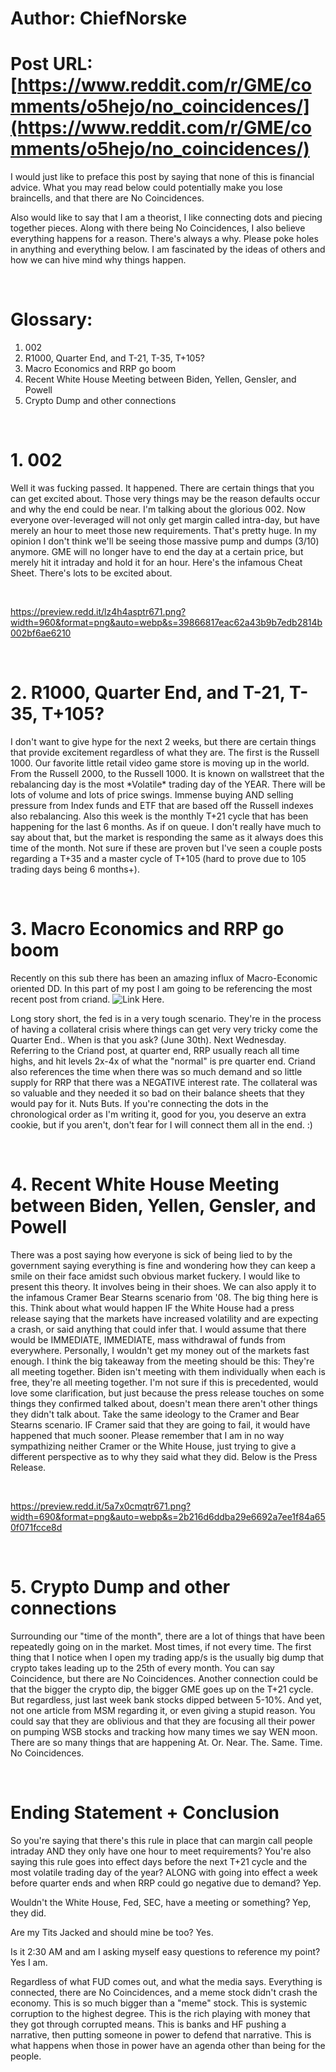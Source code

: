 # Author: ChiefNorske
# Post URL: [https://www.reddit.com/r/GME/comments/o5hejo/no_coincidences/](https://www.reddit.com/r/GME/comments/o5hejo/no_coincidences/)


I would just like to preface this post by saying that none of this is financial advice. What you may read below could potentially make you lose braincells, and that there are No Coincidences.

Also would like to say that I am a theorist, I like connecting dots and piecing together pieces. Along with there being No Coincidences, I also believe everything happens for a reason. There's always a why. Please poke holes in anything and everything below. I am fascinated by the ideas of others and how we can hive mind why things happen.

&#x200B;

# Glossary:

1. 002
2. R1000, Quarter End, and T-21, T-35, T+105?
3. Macro Economics and RRP go boom
4. Recent White House Meeting between Biden, Yellen, Gensler, and Powell
5. Crypto Dump and other connections

&#x200B;

# 1. 002

Well it was fucking passed. It happened. There are certain things that you can get excited about. Those very things may be the reason defaults occur and why the end could be near. I'm talking about the glorious 002. Now everyone over-leveraged will not only get margin called intra-day, but have merely an hour to meet those new requirements. That's pretty huge. In my opinion I don't think we'll be seeing those massive pump and dumps (3/10) anymore. GME will no longer have to end the day at a certain price, but merely hit it intraday and hold it for an hour. Here's the infamous Cheat Sheet. There's lots to be excited about.

&#x200B;

https://preview.redd.it/lz4h4asptr671.png?width=960&format=png&auto=webp&s=39866817eac62a43b9b7edb2814b002bf6ae6210

&#x200B;

# 2. R1000, Quarter End, and T-21, T-35, T+105?

I don't want to give hype for the next 2 weeks, but there are certain things that provide excitement regardless of what they are. The first is the Russell 1000. Our favorite little retail video game store is moving up in the world. From the Russell 2000, to the Russell 1000. It is known on wallstreet that the rebalancing day is the most \*Volatile\* trading day of the YEAR. There will be lots of volume and lots of price swings. Immense buying AND selling pressure from Index funds and ETF that are based off the Russell indexes also rebalancing. Also this week is the monthly T+21 cycle that has been happening for the last 6 months. As if on queue. I don't really have much to say about that, but the market is responding the same as it always does this time of the month. Not sure if these are proven but I've seen a couple posts regarding a T+35 and a master cycle of T+105 (hard to prove due to 105 trading days being 6 months+).

&#x200B;

# 3. Macro Economics and RRP go boom

Recently on this sub there has been an amazing influx of Macro-Economic oriented DD. In this part of my post I am going to be referencing the most recent post from criand. ![Link Here](https://www.reddit.com/r/Superstonk/comments/o4rfnu/the_fed_is_pinned_into_a_corner_from_the_2008/).

Long story short, the fed is in a very tough scenario. They're in the process of having a collateral crisis where things can get very very tricky come the Quarter End.. When is that you ask? (June 30th). Next Wednesday. Referring to the Criand post, at quarter end, RRP usually reach all time highs, and hit levels 2x-4x of what the "normal" is pre quarter end. Criand also references the time when there was so much demand and so little supply for RRP that there was a NEGATIVE interest rate. The collateral was so valuable and they needed it so bad on their balance sheets that they would pay for it. Nuts Buts. If you're connecting the dots in the chronological order as I'm writing it, good for you, you deserve an extra cookie, but if you aren't, don't fear for I will connect them all  in the end. :)

&#x200B;

# 4. Recent White House Meeting between Biden, Yellen, Gensler, and Powell

There was a post saying how everyone is sick of being lied to by the government saying everything is fine and wondering how they can keep a smile on their face amidst such obvious market fuckery. I would like to present this theory. It involves being in their shoes. We can also apply it to the infamous Cramer Bear Stearns scenario from '08. The big thing here is this. Think about what would happen IF the White House had a press release saying that the markets have increased volatility and are expecting a crash, or said anything that could infer that. I would assume that there would be IMMEDIATE, IMMEDIATE, mass withdrawal of funds from everywhere. Personally, I wouldn't get my money out of the markets fast enough. I think the big takeaway from the meeting should be this: They're all meeting together. Biden isn't meeting with them individually when each is free, they're all meeting together. I'm not sure if this is precedented, would love some clarification, but just because the press release touches on some things they confirmed talked about, doesn't mean there aren't other things they didn't talk about. Take the same ideology to the Cramer and Bear Stearns scenario. IF Cramer said that they are going to fail, it would have happened that much sooner. Please remember that I am in no way sympathizing neither Cramer or the White House, just trying to give a different perspective as to why they said what they did. Below is the Press Release.

&#x200B;

https://preview.redd.it/5a7x0cmqtr671.png?width=690&format=png&auto=webp&s=2b216d6ddba29e6692a7ee1f84a650f071fcce8d

&#x200B;

# 5. Crypto Dump and other connections

Surrounding our "time of the month", there are a lot of things that have been repeatedly going on in the market. Most times, if not every time. The first thing that I notice when I open my trading app/s is the usually big dump that crypto takes leading up to the 25th of every month. You can say Coincidence, but there are No Coincidences. Another connection could be that the bigger the crypto dip, the bigger GME goes up on the T+21 cycle. But regardless, just last week bank stocks dipped between 5-10%. And yet, not one article from MSM regarding it, or even giving a stupid reason. You could say that they are oblivious and that they are focusing all their power on pumping WSB stocks and tracking how many times we say WEN moon. There are so many things that are happening At. Or. Near. The. Same. Time. No Coincidences.

&#x200B;

# Ending Statement + Conclusion

So you're saying that there's this rule in place that can margin call people intraday AND they only have one hour to meet requirements? You're also saying this rule goes into effect days before the next T+21 cycle and the most volatile trading day of the year? ALONG with going into effect a week before quarter ends and when RRP could go negative due to demand? Yep.

Wouldn't the White House, Fed, SEC, have a meeting or something? Yep, they did.

Are my Tits Jacked and should mine be too? Yes.

Is it 2:30 AM and am I asking myself easy questions to reference my point? Yes I am.

Regardless of what FUD comes out, and what the media says. Everything is connected, there are No Coincidences, and a meme stock didn't crash the economy. This is so much bigger than a "meme" stock. This is systemic corruption to the highest degree. This is the rich playing with money that they got through corrupted means. This is banks and HF pushing a narrative, then putting someone in power to defend that narrative. This is what happens when those in power have an agenda other than being for the people.